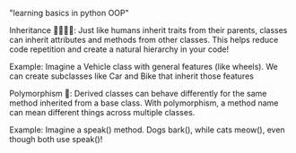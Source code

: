 "learning basics in python OOP" 

Inheritance 👨‍👩‍👧‍👦: Just like humans inherit traits from their parents, classes can inherit attributes and methods from other classes. This helps reduce code repetition and create a natural hierarchy in your code!

Example: Imagine a Vehicle class with general features (like wheels). We can create subclasses like Car and Bike that inherit those features


Polymorphism 🦄: 
Derived classes can behave differently for the same method inherited from a base class. With polymorphism, a method name can mean different things across multiple classes.

Example: Imagine a speak() method. Dogs bark(), while cats meow(), even though both use speak()!